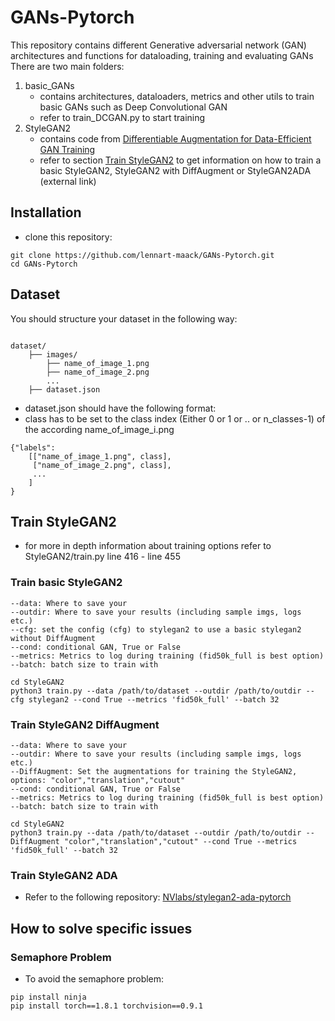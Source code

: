 # GANs-Pytorch <!-- omit in toc -->

This repository contains different Generative adversarial network (GAN) architectures and functions for dataloading, training and evaluating GANs
There are two main folders:
1. basic_GANs
   - contains architectures, dataloaders, metrics and other utils to train basic GANs such as Deep Convolutional GAN
   - refer to train_DCGAN.py to start training 
2. StyleGAN2
   - contains code from [Differentiable Augmentation for Data-Efficient GAN Training](https://github.com/mit-han-lab/data-efficient-gans)
   - refer to section [Train StyleGAN2](##TrainStyleGAN2) to get information on how to train a basic StyleGAN2, StyleGAN2 with DiffAugment or StyleGAN2ADA (external link)


## Installation

- clone this repository:

```
git clone https://github.com/lennart-maack/GANs-Pytorch.git
cd GANs-Pytorch
```

## Dataset

You should structure your dataset in the following way:

```

dataset/
    ├── images/
        ├── name_of_image_1.png
        ├── name_of_image_2.png
        ...
    ├── dataset.json
```

- dataset.json should have the following format:
- class has to be set to the class index (Either 0 or 1 or .. or n_classes-1) of the according name_of_image_i.png

```
{"labels": 
    [["name_of_image_1.png", class],
     ["name_of_image_2.png", class],
     ...
    ]
}
```


## Train StyleGAN2
- for more in depth information about training options refer to StyleGAN2/train.py line 416 - line 455

### Train basic StyleGAN2

```
--data: Where to save your 
--outdir: Where to save your results (including sample imgs, logs etc.)
--cfg: set the config (cfg) to stylegan2 to use a basic stylegan2 without DiffAugment
--cond: conditional GAN, True or False
--metrics: Metrics to log during training (fid50k_full is best option)
--batch: batch size to train with
```


```
cd StyleGAN2
python3 train.py --data /path/to/dataset --outdir /path/to/outdir --cfg stylegan2 --cond True --metrics 'fid50k_full' --batch 32
```

### Train StyleGAN2 DiffAugment

```
--data: Where to save your 
--outdir: Where to save your results (including sample imgs, logs etc.)
--DiffAugment: Set the augmentations for training the StyleGAN2, options: "color","translation","cutout"
--cond: conditional GAN, True or False
--metrics: Metrics to log during training (fid50k_full is best option)
--batch: batch size to train with
```


```
cd StyleGAN2
python3 train.py --data /path/to/dataset --outdir /path/to/outdir --DiffAugment "color","translation","cutout" --cond True --metrics 'fid50k_full' --batch 32
```

### Train StyleGAN2 ADA

- Refer to the following repository: [NVlabs/stylegan2-ada-pytorch](https://github.com/NVlabs/stylegan2-ada-pytorch)



## How to solve specific issues

### Semaphore Problem

- To avoid the semaphore problem:

```
pip install ninja
pip install torch==1.8.1 torchvision==0.9.1
```
